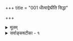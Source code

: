 +++
title = "001 धीत्वाद्वेद्मीति सिद्धा"

+++
<details><summary>मूलम्</summary>

धीत्वाद्वेद्मीति सिद्धा स्वयमितरमतिर्बुद्धिलक्ष्मादिधीवद्यद्वा सर्वज्ञधीवन्न स मतियुगवान्नापि चैकोनवेदी ।  
नो चेद्धारामतौ सा प्रथममपि सती नावबुद्धेति धीः स्यात् स्वस्यां वृत्तेर्विरोधोऽप्युपशमनमियादुक्तदृष्टान्तनीत्या ॥ १ ॥
</details>

<details><summary>सर्वाङ्कषटीका - १</summary>

[ ज्ञानं स्वयं प्रकाशते ।] 

धीत्वात् वेद्मीति सिद्धा स्वयमितरमतिब ुद्धिलक्ष्मादिधीवत् 

यद्वा सर्वज्ञधीवत्; न स मतियुगवान्; नापि चैकोनवेदी । नो चेत्, धारामतौ सा प्रथममपि सती नावबुद्धेति धीः स्यात् 

स्वस्यां वृत्तेर्विरोधोऽप्युपशमनमियादुक्तदृष्टान्तनीत्या ॥1॥ 

क्रमप्राप्तं बुद्धितत्त्वं निरूपयितुमुपक्रममाणः, तस्याः स्वयंप्रकाशत्वं प्रथमं प्रदर्शयति । उद्देशो लक्षणम्, परीक्षा चेति निरूपणक्रमोऽभियुक्तैः अभिहितः (न्या. भा. 1-1-2) । तत्र नाम्ना पदार्थसंकीर्तनम् 'उद्देशः' । उद्दिष्टस्येतरव्यावर्तकधर्मकथनम् 'लक्षणम्' । लक्षणमिदं युज्यते नवेह्यादिविचारः 'परीक्षा' । ग्रन्थारम्भ एव ‘द्रव्याद्रव्यप्रभेदात् ' (जड. 6) इत्यादिनोद्देशोऽभिहितः । अनन्तरम् 'ज्ञातुर्ज्ञेयावभासो मतिः ' इति लक्षणमप्यभिहितम् । अथ लक्षितस्य परीक्षामुपचित्रमिषुः प्रथमं तत्र प्रमाणं प्रदर्शयति - धीत्वादि- त्यादिना । व्यवसायानुव्यवसायभेदवादिनो वैशेषिकादयः ज्ञाने स्वविषयकमनुव्यवसायमेव प्रमाणं वदन्ति । तन्निराकर्तुं तस्य स्वप्रकाशत्वं प्रथमं प्रदर्शयति । अपि च पूर्वम् आत्मनः स्वयंप्रकाशत्वसाधनप्रकरणे (जीव.6) इत्युक्तम् । तत्र च सर्वार्थसिद्धौ 'ज्ञानस्य स्वप्रकाशत्वं साधयिष्यते इति चानुगृहीतम् । अतो बुद्धेरात्मधर्मत्वसाधनस्यावश्यकत्वेऽपि प्रथमं तत्स्वप्रकाशत्वसाधनेनैव तद्विचारमुपक्रमते - धीत्वादित्यादि । इतरमतिः- विमतं धर्मभूतं ज्ञानम्, **इतरा** = धर्मिभिन्ना इत्यर्थः । **बुद्धिलक्ष्मादिधीवत्** = बुद्धिलक्षणज्ञानादि- वत्, **धीत्वात्** = ज्ञानत्वादेव 'वेद्मि' इति स्वयं **सिद्धा** = 'अहमिदं जानामि' इत्यनुभवात् स्वप्रकाशा । बुद्धिर्नाम धर्मभूतं ज्ञानम् 'अहमिदं जानामि' इति धात्वर्थभूतम् । 'जानामि' इत्यस्य ज्ञानाश्रयः इत्येवार्थः, न तु 'ज्ञानस्वरूपः ' इति, क्रियावाचिनो हि धातवः । आख्यातस्याश्रयत्वमर्थः । अन्यथा हि आख्यातमर्थशून्यं स्यात् । संभवत्यर्थवत्त्वे अर्थशून्यत्वाङ्गीकारोऽप्रामाणिकः । यद्यपि भावार्थकधातुप्रयोगे 'चैत्रेण सुप्यते' इत्यादौ आख्यातः साधुत्वार्थ इति सर्वसंप्रतिपन्नम्, 'भावे च' इत्यनुशासनात् । अथापि न तथेतरत्र संभवः **अनुशासनाभावादेव** =असंप्रतिपत्तेरेव । किञ्च 'जानाति' इत्यादौ हि न तथासंभवः, भावार्थकत्वे 'भावकर्मणोः ' (पा.सू.1-3-13) इत्यात्मनेपदविधानात् । यद्यपि भावार्थकल्युडन्तपदम् ‘ज्ञानम्' इत्यस्ति, अथापि तिङन्तं तु न भवत्येव । अतश्च ज्ञानाश्रय आत्मा, ज्ञानं तु तद्धर्मभूतमेव । किञ्च जानाति इत्यस्य ज्ञानवान् ज्ञानाश्रयः इति पदाभ्यां विवरणात् ज्ञानं धर्म एव । अधिकं पूर्वमेव गतम् । शिष्टं च पश्चात् भविष्यति । यद्यपि **पचति** =पाककर्ता इति विवरणात् जानाति इत्यस्यापि ज्ञानकर्ता इत्येव विवरणमुचितम् । कैश्चिद्दार्शनिकैस्तथा 

1

514 

प्रयुज्यते च । अथापि तावता ज्ञानस्य धात्वर्थस्य न धर्मत्वमपगच्छति । वस्तुतस्तु ज्ञानस्य करणतंत्रत्वेन पुरुषतंत्रत्वाभावात् कर्तृत्वमाश्रयत्वरूपमेवेत्यपि दार्शनिकसंमतमवगन्तव्यम् । अत एवात्राचार्याणां ज्ञानपदापेक्षया बुद्धिपद आदरातिशयः । अत्रापि वक्तव्यं सर्वं पूर्वमेव ( जीव. 4) विवृतम् ॥ 

वेदान्तदर्शनं नैव व्यवहारनियामकम् । व्यवहारे भट्टनय इत्यतः स्वीकृतं परैः ॥ 

नैतद्युक्तं यतो भट्टो न ऋषिर्नापरोक्षधीः । मीमांसकोऽयं किन्त्वर्धतार्किकस्तु समीरितः ॥ 

T 

व्यवहारे न्यायनयः इति युक्तं तु मन्महे । प्रतीतिशरणास्त्वेते गौतमीयास्तु कीर्तिताः ॥ प्रतीतितो व्यवस्थाप्यमर्थंजातं प्रकीर्तितम् । अतः प्रतीतिशरणा गौतमीया मता बुधैः ॥ यथा प्रयोगशरणाश्शाब्दिका इति च प्रथा । इदं प्रमाणशास्त्रं स्यादार्ष गौतमदर्शितम् ॥ ज्ञानं बुद्धिरतः प्रोक्तं लोकानुभवमूलकम् । आत्मनो धर्मभूतत्वात् जानामीति प्रतीतितः ॥ अतो गौतमतन्त्रं तु लोकायतमभूत् पुरा । चार्वाकतन्त्रं नैवासीत्पुरेत्यादि निरूपितम् ॥ 



विषयस्तु गृह्यते ज्ञानेन । ज्ञानं तु केन गृह्यते? इत्यत्र विवदन्ते तीर्थकाराः, परीक्ष्यन्तेऽग्रे ते । तत्रानुव्यवसायेनैव ज्ञानविषयकमानसप्रत्यक्षेण तत्सिद्धिरिति तार्किकाः । परंतु वेदान्तिनां ज्ञानं स्वयंप्रकाश- स्वरूपम्, अन्यथानवस्थापत्तेः । न्यायमते – पदार्थविषयकं ज्ञानं व्यवसाय इत्युच्यते । व्यवसायविषयकं ज्ञानमनुव्यवसाय इत्युच्यते । इदं च मानसप्रत्यक्षरूपम् । व्यवसायस्यार्थप्रकाशार्थत्वेन, तत्रैव तयापारोप- रमात् । धर्मिज्ञानस्य तु प्रकाशः स्वाभिमुखः । धर्मज्ञानस्य प्रकाशस्तु विषयाभिमुखः । अत एव विषय- प्रकाशनवेलायामेव धर्मज्ञानस्य प्रकाशः, अत एव च सुषुप्तावस्य प्रकाशाभावात्, तदायमसत्कल्प इत्युच्यते । अतो धर्मज्ञानं न स्वविषयकम् । तदर्थं च व्यवसायान्तरमपेक्ष्यते । व्यवसायमनु जातत्वात्सोऽनुव्यवसाय उच्यते । अनुव्यवसायः केन गृह्यते इति प्रश्नो न्यायनये नोदेति, यत इदं दर्शनं बाह्य एव विषये नैर्भर्यवत्, नान्तरे । अत एव ईश्वरीयं ज्ञानमपि तेषां न ज्ञानलक्षणलक्ष्यम् । वेदान्तिनस्त्वान्तरे यतो नैर्भर्यवन्तः, अत एव व्यवसायानुव्यवसाययोर्भेदं नाङ्गीकुर्वन्ति । अधिकं समयान्तरे ॥ 

वस्तुतस्तु - विषयस्य सिद्धिर्ज्ञानेन । ज्ञानस्य सिद्धिर्यद्यन्येन तर्ह्यनवस्था । अतश्च विषयप्रकाश एव ज्ञानस्यापि प्रकाशरूपः, प्रकाशपदार्थ एव किल ज्ञानम् । निर्विषयस्तु प्रकाशो नास्त्येवेति ज्ञानस्य प्रकाश- कान्तरापेक्षा नास्त्येव । अथवा अन्ततः अनुव्यवसायस्तादृश एवेति, तस्य स्वप्रकाशत्वसिद्धिः ॥ 

तत्र दृष्टान्तः - बुद्धिलक्ष्यादिधीवदिति । बुद्धेर्यलक्षणमुच्यते 'व्यवहारहेतुः बुद्धिः' इति, तदिदं लक्षणम्, घटादिज्ञानस्य, एतल्लक्षणज्ञानस्य चेत्युभयोरपि ज्ञानयोः संग्राहकम् । तद्वत् ज्ञानमपि विषयं घटादिकम्, विषयिणमात्मानं च प्रकाशयति । एतदेव स्वप्रकाशत्वम् ॥ 

ननु हानोपादानादिव्यवहारहेतुभूतं ज्ञानमन्यत् । लक्षणवाक्यजन्यं ज्ञानं चान्यत् । उभयोः परस्परा- पेक्षानियमोऽपि नास्ति । किञ्च बुद्धिलक्षणज्ञानं सामान्यविषयकम्, हानोपादानादिव्यवहारहेतुज्ञानं तत्तद्वस्तु- विशेषविषयकम् । उभयं भिन्नकालिकं च । अतः तस्य स्वप्रकाशत्वाभावे न कापि क्षतिरिति कथं तस्य 

515 



दृष्टान्तत्वमित्यतो दुरपह्नवं दृष्टान्तान्तरम् आह - यद्वेत्यादि । **सर्वज्ञधीवत्** = **सर्वज्ञस्य** = जगत्कारणभूत- स्येश्वरस्य **धीवत्** = बुद्धिवत् । 'यस्सर्वज्ञस्स सर्ववित्' (मुं. 1-1-9 ) इति श्रुत्या समष्टिव्यष्टिरूपं सर्वं स जानातीति सिद्ध्यति । ननु जीवीयज्ञानवदीश्वरीयं ज्ञानमपि ज्ञानान्तरेणैव कुतो न गृह्येतेत्यत्राह - न स इत्यादि । **सः** = ईश्वरः **मतियुगवान्न** = ज्ञानद्वयवान्न भवति । अनुमानेन सिद्ध्यन् ईश्वरो लाघवतर्क- वशान्नित्यैकज्ञानवानेव सिद्ध्यतीति परैरङ्गीकारात् । श्रुत्येकगम्यमीश्वरमभ्युपगच्छतामौपनिषदानामपि न हि ज्ञानद्वयाङ्गीकारे किञ्चित्प्रमाणमस्ति ॥ 

। 

ननु समष्टिविषयकं ज्ञानमन्यत्, व्यष्टिविषयकं चान्यदिति अस्तु ज्ञानद्वयमीश्वरस्य । समष्टि- सृष्टिकाले न व्यष्टिपदार्थास्सन्ति, व्यष्टिपदार्थानां ब्रह्माण्डसृष्ट्यनन्तरकालिकत्वात् । अत एव न विनिगम- नाविरहोऽपि, समष्टिव्यष्टिभेदस्य प्रामाणिकत्वात् । एवञ्च ज्ञानद्वयसिद्धौ, परस्परग्रहणेन तयोर्भानसंभवात् सर्वज्ञत्वसिद्धिरिति चेत्-न- ईश्वरीयज्ञानस्य नित्यत्वेन, समष्टिविषयकज्ञानेनैव व्यष्टिपदार्थानामपि विषयी- करणेन, अतिरिक्तव्यष्टिविषयकज्ञानासिद्धेः । समष्टिसृष्टिकाले व्यष्टिपदार्थाभावमात्रेण ज्ञानयोर्भेद, पदार्थानां क्रमश एव सृष्टेः प्रतिपदार्थमेव ज्ञानभेदापत्तिरिति ईश्वरीयं ज्ञानमनन्तमेव स्यात् । जीवीयं ज्ञानमेव नित्यम् एकञ्चेति वदतां मते ईश्वरीयज्ञानस्यैकत्वं कैमुतिकसिद्धम् । ततश्च नित्यं तदेकं ज्ञानमात्मानमपि विषयी - कुर्यादेवेति तत्स्वप्रकाशत्वसिद्धिः । अतश्च तद्ज्ञानस्यैकत्वात् सर्वविषयकत्वाच्च स्वविषयकत्वमप्या- वश्यकम् । ननु अङ्गुल्यग्रं न ह्यात्मानं स्प्रष्टुमलम् । अतस्सर्वज्ञत्वं तद्व्यतिरिक्तसर्वज्ञत्वमेवेत्यत्राह- नापीत्यादि । न ज्ञानद्वयवान्, नापि **चैकोनवेदी** = नाप्येकोनसर्वज्ञः सः । सर्वपदार्थसंकोचे सर्वेऽपि सर्वज्ञपदवाच्या भवेयुः, विनिगमनाविरहेण, एकोनसर्वज्ञः कश्चित्, ज्यूनसर्वज्ञः अन्यः, यूनसर्वज्ञः अपर इत्येवंप्रसङ्गात् । अतः ईश्वरीयं ज्ञानं सर्वविषयकम्, स्वविषयकं च । इदमेव स्वप्रकाशत्वमिति तद्दृष्टान्तेन जीवीयज्ञानस्यापि स्वप्रकाशत्वसिद्धिः ॥ 

जीवीयधर्मभूतज्ञानस्य स्वप्रकाशत्वे दृढतरं प्रमाणं प्रदर्शयति - नो चेदित्यादि । नो **चेत्** = ज्ञानस्य स्वयंप्रकाशत्वं यदि नाङ्गीक्रियते, किन्त्वनुव्यवसायविषयतयैव तत्सिद्धिः, तदा - **धारामतौ** = अम्बुधारावत् प्रवहन्त्यां मतौ **प्रथमम्** =आदौ सती **अपि** = वर्तमानापि न **अवबुद्धा** = 'मया नावगता' इति धीः इत्यनुभवः स्यात् । तथा अननुभवात् धारावाहिज्ञानं स्वयंप्रकाशमिति आवश्यकम् । एकस्य ज्ञानस्य स्वयं- प्रकाशत्वे सिद्धे तद्दृष्टान्तेनेतरेषामपि ज्ञानानां स्वयंप्रकाशत्वसिद्धिर्निष्यत्यूहैवेति ज्ञानानां स्वयंप्रकाशत्वसिद्धिः॥ 



ननु ! 'न ह्यङ्गुल्यग्रमात्मानं स्पृशति' इति न्यायेन एकस्यैव कर्तृत्वं कर्मत्वं च विरुद्धमित्युक्तं हीत्यत्राह - स्वस्यामित्यादि । स्वस्यां **वृत्तौ** = स्वस्यैव स्वविषयत्वे **विरोधोऽपि** = व्याघातोऽपि उक्तदृष्टान्त- नीत्या ईश्वरीयज्ञानन्यायेन **उपशमनम्** = शान्तिम् **इयात्** = प्राप्नुयात् । दीपादिदृष्टान्तेन चाविरोधः । एकत्रैकस्यैव कर्तृत्वकर्मत्वयोरविरोधे सिद्धे, तेनैव न्यायेनेतरत्रापि तयोरविरोधोऽप्यनुभवानुरोधादङ्गीकर्तव्यः । सर्वत्राबाधितप्रतीतेरेव प्रमाणत्वात् । अतो आत्मवत्, तद्धर्मभूतं ज्ञानमपि स्वयंप्रकाशमेव ॥ 



516 

इदमत्रावधेयम् – सांख्याः निर्विशेषाद्वैतिनश्च एवमाहुः । आत्मा चैतन्यमात्रस्वरूपः । चैतन्यपदं हि स्वरूपज्ञानवाचि, न तु आत्मधर्मभूतज्ञानवाचि । ज्ञानपदन्तु मुख्यवृत्त्या स्वरूपचैतन्यवाचि, लक्षणया धर्मभूतज्ञानबोधकं च । बुद्धिपदमेव धर्मभूतज्ञानवाचकम् । त्रिगुणद्रव्यस्याद्यः परिणामः महत्तत्त्वमित्युच्यते । अस्य सत्त्वगुणप्रधानावस्था बुद्धिरित्युच्यते । सत्त्वगुणं हि प्रकाशकम् । धर्मभूतं ज्ञानमपि प्रकाशकमुच्यते । अतः इयमेव बुद्धिः गौणं ज्ञानम्, वृत्तिरूपं ज्ञानमिति चोच्यते । बुद्धेः चैतन्यस्य च परस्परच्छायापत्त्या ‘अहं जानामि' इति व्यवहारो भवति । अत्र ज्ञाधात्वर्थ एव बुद्धिः । एतादृश' चिच्छायापत्त्या' चैतन्यरूपस्या- त्मनः य उपकारः, सः उपलब्धिरित्युच्यते । एवञ्च बुद्धिः, ज्ञानम्, उपलब्धिरिति न समानार्थकाः । **ज्ञानम्** =आत्मस्वरूपम् । **बुद्धिः** = वृत्तिरूपः प्रकृतेरवस्थाविशेषः । **उपलब्धिः** = पुरुषे जायमानः चिच्छाया- पत्तिफलभूतः प्रकाशः । प्रकृतिपरिणामभूतात् महत्तत्त्वात् ‘अहम्' इत्यभिमानहेतुः अहंकाराख्यं तत्त्वं जायते । तस्मान्मनो जायते । बुद्धिः अध्यवसायहेतुः । अहंकारः अभिमानहेतुः । मनः संकल्पहेतुः । एतत्त्रयमपि अन्तःकरणमित्युच्यते । पातञ्जलास्तु एभिः त्रिभिरन्तः करणैस्सह चतुर्थं 'चित्तम्' इत्यप्यन्तःकरणमतिरिक्त- मङ्गीकुर्वन्ति । एते हि ईश्वरवादिनः । अत एवैषाम् 'सेश्वरसांख्याः' इत्यपि व्यवहारः । ' समाधिसिद्धि- रीश्वरप्रणिधानात्' (यो.सू.2-45) इति सूत्रम् । परमात्मनो ध्यानं प्रति करणं 'चित्तम्' इत्युच्यते । 'ध्यै चिन्तायाम्' इति हि धातुः । तथा चैषामन्तःकरणानि चत्वारि । सविशेषवादिनो नैयायिकास्तु 'अहं जानामि’ इत्यादिव्यवहाराणां कदाचिदपि, कस्यचिदपि बाधाद्यदर्शनात् ज्ञानाश्रयत्वमात्मनो वास्तविकमिच्छन्तः 'बुद्धिरुपलब्धिर्ज्ञानमित्यनर्थान्तरम्' (न्या.सू.1-1-15) इत्यवदन् । तथा मन एकमेवान्तःकरणमन्तरिन्द्रिय- मित्यवदन् । सिद्धान्तिनामपि सविशेषवादित्वात्, व्यवहारक्षेत्रेऽनेकेषु विषयेषु नैयायिकप्रक्रियामनुसरन्तः एते बुद्धिज्ञानपदयोः पर्यायत्वम्, मनस एकस्यैवान्तःकरणत्वम्, इन्द्रियत्वं चाभ्युपागमन् । वैशेषिकशैली- मनुशृत्य पदार्थनिरूपणं सिद्धान्ते क्रियते इत्याचार्यैः स्पष्टमुक्तम् (न्या. सि.) । अत्र वैशेषिकपदं नैय्यायिकस्या- प्युपलक्षकम् । अयमंशो यथावसरं विशदीक्रियते । सांख्या अपि मनस एकस्यैव अन्तरिन्द्रियतां वदन्ति, न तु बुद्ध्यहङ्कारयोरिन्द्रियत्वम् । परन्तु 'बुद्धिमान् ' 'ज्ञानी' इति पदयोर्लोके पर्यायत्वं न दृश्यते । 'बुद्धिमान्' इति पदं बाह्यवस्तुविषयकज्ञानवन्तम्, 'ज्ञानी' इति पदमात्मादितत्त्वविषयकज्ञानवन्तञ्च वक्तीति सर्वसंमतम् । ‘आत्मा ज्ञानस्वरूपः' इत्युच्यते, न तु 'आत्मा बुद्धिस्वरूपः' इति, तार्किकास्तु जडात्मवादिनः । बुद्धिरात्मधर्मः । यद्यपि 'जानामि' इति 'ज्ञा' धात्वर्थभूतं ज्ञानमात्मधर्म एव । आत्मस्वरूपस्य ज्ञानत्वं तु स्वप्रकाशत्वप्रयुक्तमिति ‘अनुगतकथने ज्ञानमर्थप्रकाशः' इत्यभिहितम् । एवं च बुद्धेरात्मधर्मत्वमेव, न त्वन्तःकरणधर्मत्वं, अत एवात्मा सधर्मक एवेति सिद्धान्तेऽङ्गीकारात्, तद्दृष्ट्यैव 'बुद्धिरूपलब्धिर्ज्ञानमित्य- नर्थान्तरम्' इति सूत्रावतारात्, तच्छाययैव सिद्धान्ते बुद्धेरात्मधर्मत्वोक्तिः । अतः तत्त्वविवेचनदृष्ट्या ज्ञान- पदमन्यत्, तत्पर्यायं बुद्धिपदं चान्यदितिवत्, अध्यवसायादिकार्यभेदेनान्तःकरणचातुर्विध्यं चावश्यकम् । तेषामिन्द्रियत्वमस्ति न वेत्येतदन्यत् । अतश्चाचार्यपादानामाशयः लोकव्यवहारदृष्ट्या, वैभववादरूपतया, वैशेषिकप्रक्रियादृष्ट्या वा निर्वाह्य इति युक्तम् । अत एवात्रापि बुद्धेर्मनोवृत्तिरूपत्वमुक्तमवधेयम् ॥ १ ॥
</details>
